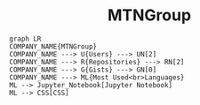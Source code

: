 <h1 align="center">MTNGroup</h1>

```mermaid
graph LR
COMPANY_NAME{MTNGroup}
COMPANY_NAME ---> U{Users} ---> UN[2]
COMPANY_NAME ---> R{Repositories} ---> RN[2]
COMPANY_NAME ---> G{Gists} ---> GN[0]
COMPANY_NAME ---> ML{Most Used<br>Languages}
ML --> Jupyter_Notebook[Jupyter Notebook]
ML --> CSS[CSS]
```
